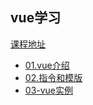 ## vue学习

[课程地址](http://2017.miaov.com/study)

* [01.vue介绍](01.vue介绍.md)
* [02.指令和模版](02.指令和模版.md)
* [03-vue实例](03-vue实例.md)
